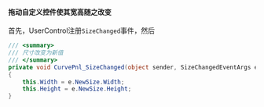 #### 拖动自定义控件使其宽高随之改变

首先，UserControl注册`SizeChanged`事件，然后

```csharp
/// <summary>
/// 尺寸改变为新值
/// </summary>
private void CurvePnl_SizeChanged(object sender, SizeChangedEventArgs e)
{
    this.Width = e.NewSize.Width;
    this.Height = e.NewSize.Height;
}

```

